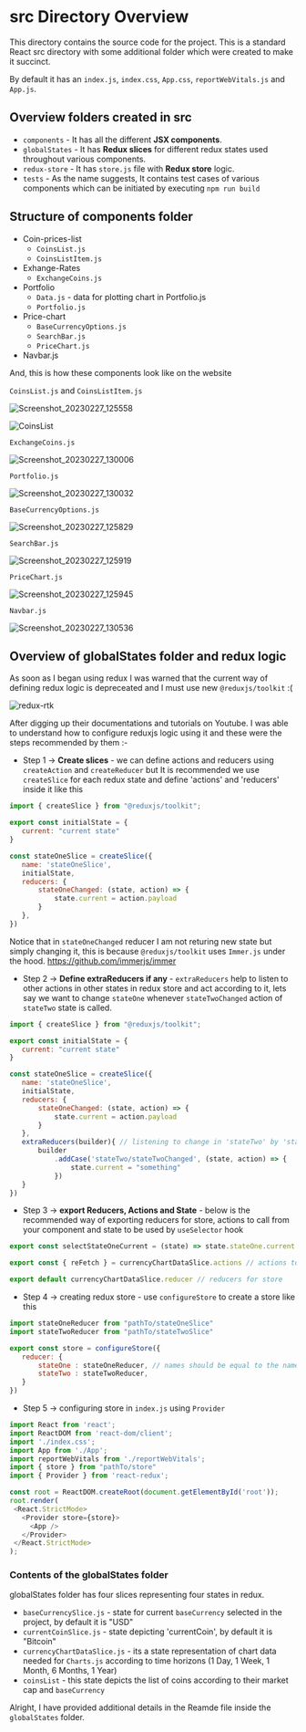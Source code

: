 # **src** Directory Overview

This directory contains the source code for the project. This is a standard React src directory with some additional folder which were created to make it succinct. 

By default it has an `index.js`, `index.css`, `App.css`, `reportWebVitals.js` and `App.js`. 

## Overview folders created in **src**

- `components` -  It has all the different **JSX components**. 
- `globalStates` - It has **Redux slices** for different redux states used throughout various components.  
- `redux-store` - It has `store.js` file  with **Redux store** logic. 
- `tests` - As the name suggests, It contains test cases of various components which can be initiated by executing `npm run build` 

## Structure of **components** folder 

- Coin-prices-list
    - `CoinsList.js`
    - `CoinsListItem.js`
- Exhange-Rates
    - `ExchangeCoins.js`
- Portfolio
    - `Data.js` - data for plotting chart in Portfolio.js 
    - `Portfolio.js`
- Price-chart
    - `BaseCurrencyOptions.js`
    - `SearchBar.js`
    - `PriceChart.js`
 - Navbar.js 

And, this is how these components look like on the website 

 `CoinsList.js` and `CoinsListItem.js`
 
![Screenshot_20230227_125558](https://user-images.githubusercontent.com/106004070/221503658-ba718ead-d4e5-4ada-8fa8-86e1fd380159.png)

![CoinsList](https://user-images.githubusercontent.com/106004070/221507157-c341f6e7-3885-487e-a8b3-b62909c1a114.png)
    
 `ExchangeCoins.js`
 
![Screenshot_20230227_130006](https://user-images.githubusercontent.com/106004070/221505948-3e464342-6450-4481-871d-c0ada6d422a3.png)

 `Portfolio.js`
 
![Screenshot_20230227_130032](https://user-images.githubusercontent.com/106004070/221506473-cd907bac-11b4-4716-bd01-cf8a53c081ef.png)

 `BaseCurrencyOptions.js`
 
![Screenshot_20230227_125829](https://user-images.githubusercontent.com/106004070/221506540-478c440c-b289-45d2-942f-84e24638af94.png)

 `SearchBar.js`
 
![Screenshot_20230227_125919](https://user-images.githubusercontent.com/106004070/221506753-064fac17-f071-4fa4-b681-ae43da9b8451.png)

 `PriceChart.js`

![Screenshot_20230227_125945](https://user-images.githubusercontent.com/106004070/221506788-9ab806df-d6f1-448d-ad1d-dfaf4457c037.png)

 `Navbar.js` 

![Screenshot_20230227_130536](https://user-images.githubusercontent.com/106004070/221506807-3b222ef4-971b-41c8-a5b2-44e1a3586bd7.png)


## Overview of globalStates folder and redux logic

As soon as I began using redux I was warned that the current way of defining redux logic is depreceated and I must use new `@reduxjs/toolkit` :(

![redux-rtk](https://user-images.githubusercontent.com/106004070/221509222-454a6178-2854-41d7-ad57-8acad945329e.png)

After digging up their documentations and tutorials on Youtube. I was able to understand how to configure reduxjs logic using it and these were the steps recommended by them :-

- Step 1 -> **Create slices** - we can define actions and reducers using `createAction` and `createReducer` but It is recommended we use `createSlice` for each redux state and define 'actions' and 'reducers' inside it like this 

 ```javascript
 import { createSlice } from "@reduxjs/toolkit";

export const initialState = {
    current: "current state"
}

const stateOneSlice = createSlice({
    name: 'stateOneSlice', 
    initialState,
    reducers: {
        stateOneChanged: (state, action) => {
            state.current = action.payload
        }
    },
})
 ```
 Notice that in `stateOneChanged` reducer I am not returing new state but simply changing it, this is because `@reduxjs/toolkit` uses `Immer.js` under the hood. https://github.com/immerjs/immer
 
- Step 2 -> **Define extraReducers if any** - `extraReducers` help to listen to other actions in other states in redux store and act according to it, lets say we want to change `stateOne` whenever `stateTwoChanged` action of `stateTwo` state is called. 

 ```javascript
 import { createSlice } from "@reduxjs/toolkit";

export const initialState = {
    current: "current state"
}

const stateOneSlice = createSlice({
    name: 'stateOneSlice', 
    initialState,
    reducers: {
        stateOneChanged: (state, action) => {
            state.current = action.payload
        }
    },
    extraReducers(builder){ // listening to change in 'stateTwo' by 'stateTwoChanged' action. 
        builder
            .addCase('stateTwo/stateTwoChanged', (state, action) => {
                state.current = "something"
            })
    }
})
 ```

- Step 3 -> **export Reducers, Actions and State** - below is the recommended way of exporting reducers for store, actions to call from your component and state to be used by `useSelector` hook  

```javascript
export const selectStateOneCurrent = (state) => state.stateOne.current // state to be used in components using 'useSelector'

export const { reFetch } = currencyChartDataSlice.actions // actions to be dispatched from components using 'useDispatch'

export default currencyChartDataSlice.reducer // reducers for store
```

- Step 4 -> creating redux store - use `configureStore` to create a store like this 

 ```javascript
 import stateOneReducer from "pathTo/stateOneSlice"
 import stateTwoReducer from "pathTo/stateTwoSlice"
 
 export const store = configureStore({
    reducer: {
        stateOne : stateOneReducer, // names should be equal to the names in respective slices. 
        stateTwo : stateTwoReducer,
    }
})
 ```` 
 - Step 5 -> configuring store in `index.js` using `Provider`
 
 ```javascript
 import React from 'react';
import ReactDOM from 'react-dom/client';
import './index.css';
import App from './App';
import reportWebVitals from './reportWebVitals';
import { store } from "pathTo/store"
import { Provider } from 'react-redux';

const root = ReactDOM.createRoot(document.getElementById('root'));
root.render(
  <React.StrictMode>
    <Provider store={store}>
      <App />
    </Provider>
  </React.StrictMode>
);
 ```
 
### Contents of the globalStates folder 

globalStates folder has four slices representing four states in redux. 

- `baseCurrencySlice.js` - state for current `baseCurrency` selected in the project, by default it is "USD"
- `currentCoinSlice.js` - state depicting 'currentCoin', by default it is "Bitcoin"
- `currencyChartDataSlice.js` - its a state representation of chart data needed for `Charts.js` according to time horizons (1 Day, 1 Week, 1 Month, 6 Months, 1 Year)
- `coinsList` - this state depicts the list of coins according to their market cap and `baseCurrency`

Alright, I have provided additional details in the Reamde file inside the `globalStates` folder. 
